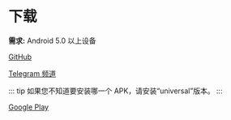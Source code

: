 # 下载

**需求:** Android 5.0 以上设备

[GitHub](https://github.com/tehcneko/nekogram-files/releases)

[Telegram 频道](https://t.me/NekogramAPKs)

::: tip
如果您不知道要安装哪一个 APK，请安装“universal”版本。
:::

[Google Play](https://play.google.com/store/apps/details?id=tw.nekomimi.nekogram)
